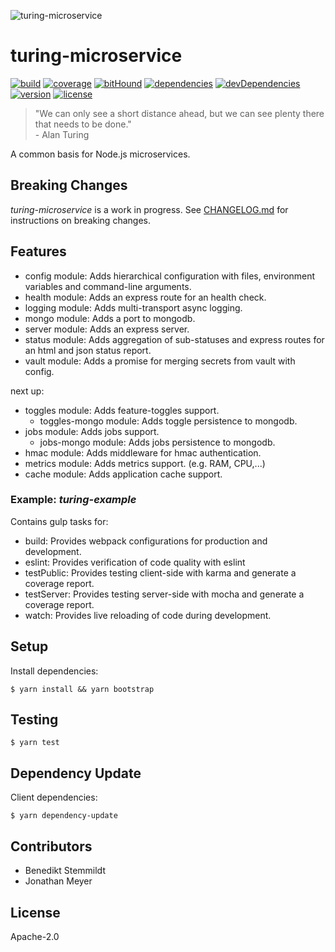 ![turing-microservice](doc/img/turing-logo.png)

# turing-microservice

[![build](https://travis-ci.org/otto-de/turing-microservice.svg)](https://travis-ci.org/otto-de/turing-microservice)
[![coverage](https://coveralls.io/repos/otto-de/turing-microservice/badge.svg?branch=master&service=github)](https://coveralls.io/github/otto-de/turing-microservice?branch=master)
[![bitHound](https://www.bithound.io/github/otto-de/turing-microservice/badges/score.svg)](https://www.bithound.io/github/otto-de/turing-microservice)
[![dependencies](https://img.shields.io/david/otto-de/turing-microservice.svg)](https://david-dm.org/otto-de/turing-microservice)
[![devDependencies](https://img.shields.io/david/dev/otto-de/turing-microservice.svg)](https://david-dm.org/otto-de/turing-microservice#info=devDependencies)
[![version](https://img.shields.io/npm/v/turing-microservice.svg)](https://www.npmjs.com/package/turing-microservice)
[![license](https://img.shields.io/npm/l/turing-microservice.svg)](./LICENSE)

> "We can only see a short distance ahead, but we can see plenty there that needs to be done."<br/>- Alan Turing

A common basis for Node.js microservices.

## Breaking Changes

_turing-microservice_ is a work in progress. See [CHANGELOG.md](./CHANGELOG.md) for instructions on breaking changes.

## Features

- config module: Adds hierarchical configuration with files, environment variables and command-line arguments.
- health module: Adds an express route for an health check.
- logging module: Adds multi-transport async logging.
- mongo module: Adds a port to mongodb.
- server module: Adds an express server.
- status module: Adds aggregation of sub-statuses and express routes for an html and json status report.
- vault module: Adds a promise for merging secrets from vault with config.

next up:
- toggles module: Adds feature-toggles support.
  - toggles-mongo module: Adds toggle persistence to mongodb.
- jobs module: Adds jobs support.
  - jobs-mongo module: Adds jobs persistence to mongodb.
- hmac module: Adds middleware for hmac authentication.
- metrics module: Adds metrics support. (e.g. RAM, CPU,...)
- cache module: Adds application cache support.

### Example: _turing-example_

Contains gulp tasks for:
- build: Provides webpack configurations for production and development.
- eslint: Provides verification of code quality with eslint
- testPublic: Provides testing client-side with karma and generate a coverage report.
- testServer: Provides testing server-side with mocha and generate a coverage report.
- watch: Provides live reloading of code during development.

## Setup

Install dependencies:

    $ yarn install && yarn bootstrap

## Testing

    $ yarn test

## Dependency Update

Client dependencies:

    $ yarn dependency-update

## Contributors

- Benedikt Stemmildt
- Jonathan Meyer

## License

Apache-2.0
